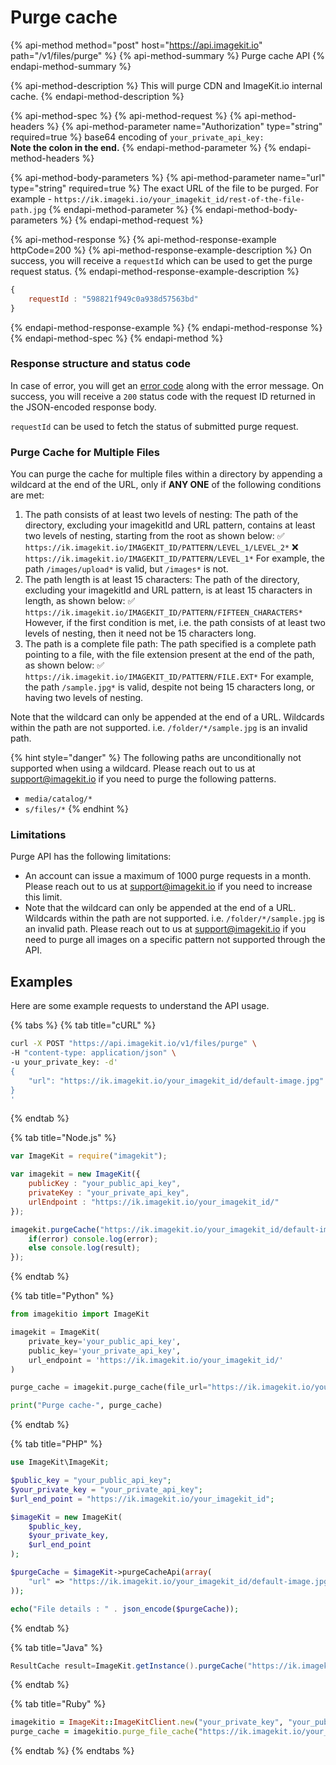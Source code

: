 # Purge cache

{% api-method method="post" host="https://api.imagekit.io" path="/v1/files/purge" %}
{% api-method-summary %}
Purge cache API
{% endapi-method-summary %}

{% api-method-description %}
This will purge CDN and ImageKit.io internal cache.
{% endapi-method-description %}

{% api-method-spec %}
{% api-method-request %}
{% api-method-headers %}
{% api-method-parameter name="Authorization" type="string" required=true %}
base64 encoding of `your_private_api_key:`   
**Note the colon in the end.**
{% endapi-method-parameter %}
{% endapi-method-headers %}

{% api-method-body-parameters %}
{% api-method-parameter name="url" type="string" required=true %}
The exact URL of the file to be purged. For example - `https://ik.imageki.io/your_imagekit_id/rest-of-the-file-path.jpg`
{% endapi-method-parameter %}
{% endapi-method-body-parameters %}
{% endapi-method-request %}

{% api-method-response %}
{% api-method-response-example httpCode=200 %}
{% api-method-response-example-description %}
On success, you will receive a `requestId` which can be used to get the purge request status.
{% endapi-method-response-example-description %}

```javascript
{
    requestId : "598821f949c0a938d57563bd"
}
```
{% endapi-method-response-example %}
{% endapi-method-response %}
{% endapi-method-spec %}
{% endapi-method %}

### Response structure and status code

In case of error, you will get an [error code](../api-introduction/#error-codes) along with the error message. On success, you will receive a `200` status code with the request ID returned in the JSON-encoded response body.

`requestId` can be used to fetch the status of submitted purge request.

### Purge Cache for Multiple Files

You can purge the cache for multiple files within a directory by appending a wildcard at the end of the URL, only if **ANY ONE** of the following conditions are met:

1. The path consists of at least two levels of nesting:  The path of the directory, excluding your imagekitId and URL pattern, contains at least two levels of nesting, starting from the root as shown below:  ✅ `https://ik.imagekit.io/IMAGEKIT_ID/PATTERN/LEVEL_1/LEVEL_2*`  ❌ `https://ik.imagekit.io/IMAGEKIT_ID/PATTERN/LEVEL_1*`  For example, the path `/images/upload*` is valid, but `/images*` is not. 
2. The path length is at least 15 characters: The path of the directory, excluding your imagekitId and URL pattern, is at least 15 characters in length, as shown below:  ✅ `https://ik.imagekit.io/IMAGEKIT_ID/PATTERN/FIFTEEN_CHARACTERS*`  However, if the first condition is met, i.e. the path consists of at least two levels of nesting, then it need not be 15 characters long. 
3. The path is a complete file path: The path specified is a complete path pointing to a file, with the file extension present at the end of the path, as shown below:  ✅ `https://ik.imagekit.io/IMAGEKIT_ID/PATTERN/FILE.EXT*`  For example, the path `/sample.jpg*` is valid, despite not being 15 characters long, or having two levels of nesting.

Note that the wildcard can only be appended at the end of a URL. Wildcards within the path are not supported. i.e. `/folder/*/sample.jpg` is an invalid path.

{% hint style="danger" %}
The following paths are unconditionally not supported when using a wildcard. Please reach out to us at support@imagekit.io if you need to purge the following patterns.

* `media/catalog/*`
* `s/files/*`
{% endhint %}

### Limitations

Purge API has the following limitations:

* An account can issue a maximum of 1000 purge requests in a month. Please reach out to us at [support@imagekit.io](mailto:support@imagekit.io) if you need to increase this limit.
* Note that the wildcard can only be appended at the end of a URL. Wildcards within the path are not supported. i.e. `/folder/*/sample.jpg` is an invalid path. Please reach out to us at [support@imagekit.io](mailto:support@imagekit.io) if you need to purge all images on a specific pattern not supported through the API.

## Examples

Here are some example requests to understand the API usage.

{% tabs %}
{% tab title="cURL" %}
```bash
curl -X POST "https://api.imagekit.io/v1/files/purge" \
-H "content-type: application/json" \
-u your_private_key: -d'
{
    "url": "https://ik.imagekit.io/your_imagekit_id/default-image.jpg"
}
'
```
{% endtab %}

{% tab title="Node.js" %}
```javascript
var ImageKit = require("imagekit");

var imagekit = new ImageKit({
    publicKey : "your_public_api_key",
    privateKey : "your_private_api_key",
    urlEndpoint : "https://ik.imagekit.io/your_imagekit_id/"
});

imagekit.purgeCache("https://ik.imagekit.io/your_imagekit_id/default-image.jpg", function(error, result) { 
    if(error) console.log(error);
    else console.log(result);
});
```
{% endtab %}

{% tab title="Python" %}
```python
from imagekitio import ImageKit

imagekit = ImageKit(
    private_key='your_public_api_key',
    public_key='your_private_api_key',
    url_endpoint = 'https://ik.imagekit.io/your_imagekit_id/'
)

purge_cache = imagekit.purge_cache(file_url="https://ik.imagekit.io/your_imagekit_id/default-image.jpg")

print("Purge cache-", purge_cache)
```
{% endtab %}

{% tab title="PHP" %}
```php
use ImageKit\ImageKit;

$public_key = "your_public_api_key";
$your_private_key = "your_private_api_key";
$url_end_point = "https://ik.imagekit.io/your_imagekit_id";

$imageKit = new ImageKit(
    $public_key,
    $your_private_key,
    $url_end_point
);

$purgeCache = $imageKit->purgeCacheApi(array(
    "url" => "https://ik.imagekit.io/your_imagekit_id/default-image.jpg"
));

echo("File details : " . json_encode($purgeCache));
```
{% endtab %}

{% tab title="Java" %}
```java
ResultCache result=ImageKit.getInstance().purgeCache("https://ik.imagekit.io/your_imagekit_id/default-image.jpg");
```
{% endtab %}

{% tab title="Ruby" %}
```ruby
imagekitio = ImageKit::ImageKitClient.new("your_private_key", "your_public_key", "your_url_endpoint")
purge_cache = imagekitio.purge_file_cache("https://ik.imagekit.io/your_imagekit_id/default-image.jpg")
```
{% endtab %}
{% endtabs %}

